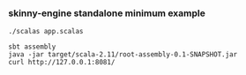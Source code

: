 ### skinny-engine standalone minimum example

```
./scalas app.scalas
```

```
sbt assembly
java -jar target/scala-2.11/root-assembly-0.1-SNAPSHOT.jar
curl http://127.0.0.1:8081/
```
